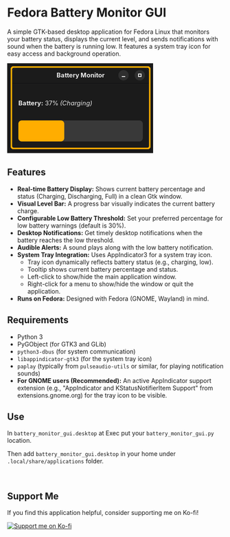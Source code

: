 # Fedora Battery Monitor GUI

A simple GTK-based desktop application for Fedora Linux that monitors your battery status, displays the current level, and sends notifications with sound when the battery is running low. It features a system tray icon for easy access and background operation.

![Application Screenshot](img/screenshot.png)

## Features

* **Real-time Battery Display:** Shows current battery percentage and status (Charging, Discharging, Full) in a clean Gtk window.
* **Visual Level Bar:** A progress bar visually indicates the current battery charge.
* **Configurable Low Battery Threshold:** Set your preferred percentage for low battery warnings (default is 30%).
* **Desktop Notifications:** Get timely desktop notifications when the battery reaches the low threshold.
* **Audible Alerts:** A sound plays along with the low battery notification.
* **System Tray Integration:** Uses AppIndicator3 for a system tray icon.
    * Tray icon dynamically reflects battery status (e.g., charging, low).
    * Tooltip shows current battery percentage and status.
    * Left-click to show/hide the main application window.
    * Right-click for a menu to show/hide the window or quit the application.
* **Runs on Fedora:** Designed with Fedora (GNOME, Wayland) in mind.

## Requirements

* Python 3
* PyGObject (for GTK3 and GLib)
* `python3-dbus` (for system communication)
* `libappindicator-gtk3` (for the system tray icon)
* `paplay` (typically from `pulseaudio-utils` or similar, for playing notification sounds)
* **For GNOME users (Recommended):** An active AppIndicator support extension (e.g., "AppIndicator and KStatusNotifierItem Support" from extensions.gnome.org) for the tray icon to be visible.

## Use

In `battery_monitor_gui.desktop` at Exec put your `battery_monitor_gui.py` location.

Then add `battery_monitor_gui.desktop` in your home under `.local/share/applications` folder.


<br>

## Support Me

If you find this application helpful, consider supporting me on Ko-fi!

[![Support me on Ko-fi](https://ko-fi.com/img/githubbutton_sm.svg)](https://ko-fi.com/kambei)

